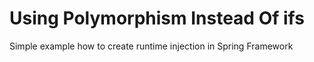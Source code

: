 # Using Polymorphism Instead Of ifs
Simple example how to create runtime injection in Spring Framework
